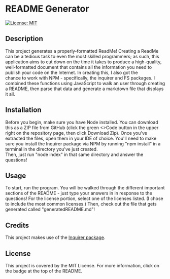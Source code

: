 # README Generator

[![License: MIT](https://img.shields.io/badge/License-MIT-yellow.svg)](https://opensource.org/licenses/MIT)

## Description

This project generates a properly-formatted ReadMe! Creating a ReadMe can be a tedious task to even the most skilled programmers; as such, this application 
aims to cut down on the time it takes to produce a high-quality, well-formatted document that contains all the information you need to publish your code on the Internet. In creating this, I also got the     
chance to work with NPM - specifically, the inquirer and FS packages. I combined these functions using JavaScript to walk an user through creating a README, then parse that data and generate a markdown file 
that displays it all.

## Installation 

Before you begin, make sure you have Node installed.
You can download this as a ZIP file from GitHub (click the green <>Code button in the upper right on the repository page, then click Download Zip). Once
you've extracted the files, open them in your IDE of choice. You'll need to make sure you install the Inquirer package via NPM by running "npm install" in a terminal in the directory you've just created.   
Then, just run "node index" in that same directory and answer the questions! 

## Usage 
To start, run the program. You will be walked through the different important sections of the README - just type your answers in in response to the   
questions! For the license portion, select one of the licenses listed. (I chose to include the most common licenses.) Then, check out the file that gets generated called "generatedREADME.md"!

## Credits
This project makes use of the [Inquirer package](https://www.npmjs.com/package/inquirer).

## License

This project is covered by the MIT License. For more information, click on the badge at the top of the README.